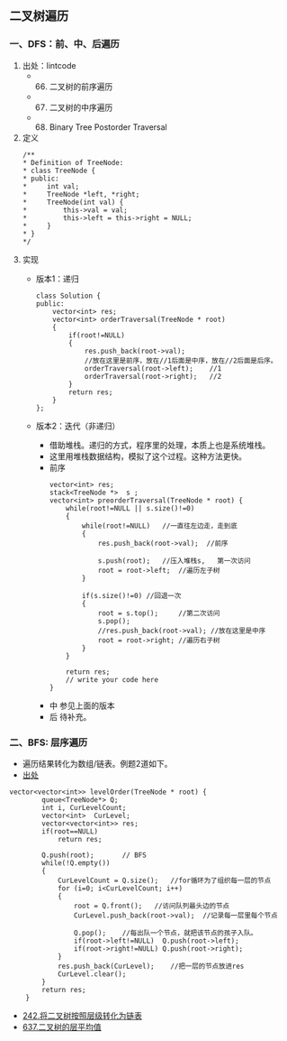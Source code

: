 

## 二叉树遍历

### 一、DFS：前、中、后遍历
1. 出处：lintcode
    - 66. 二叉树的前序遍历
    - 67. 二叉树的中序遍历
    - 68. Binary Tree Postorder Traversal
2. 定义
    ```
    /**
    * Definition of TreeNode:
    * class TreeNode {
    * public:
    *     int val;
    *     TreeNode *left, *right;
    *     TreeNode(int val) {
    *         this->val = val;
    *         this->left = this->right = NULL;
    *     }
    * }
    */
    ```
3. 实现
    - 版本1：递归
        ```
        class Solution {
        public:
            vector<int> res;
            vector<int> orderTraversal(TreeNode * root)
            {
                if(root!=NULL)
                {
                    res.push_back(root->val); 
                    //放在这里是前序，放在//1后面是中序，放在//2后面是后序。
                    orderTraversal(root->left);    //1
                    orderTraversal(root->right);   //2                     
                }
                return res;
            }
        };
        ```

    - 版本2：迭代（非递归）
        + 借助堆栈。递归的方式，程序里的处理，本质上也是系统堆栈。
        + 这里用堆栈数据结构，模拟了这个过程。这种方法更快。
        + 前序
            ```
            vector<int> res;
            stack<TreeNode *>  s ;
            vector<int> preorderTraversal(TreeNode * root) {
                while(root!=NULL || s.size()!=0)
                {
                    while(root!=NULL)   //一直往左边走，走到底
                    {
                        res.push_back(root->val);  //前序
                    
                        s.push(root);   //压入堆栈s,   第一次访问
                        root = root->left;  //遍历左子树
                    }
                    
                    if(s.size()!=0) //回退一次
                    {
                        root = s.top();     //第二次访问
                        s.pop();
                        //res.push_back(root->val); //放在这里是中序
                        root = root->right; //遍历右子树
                    }
                }
                
                return res;
                // write your code here
            }
            ```
        + 中
            参见上面的版本    
        + 后
            待补充。



### 二、BFS: 层序遍历
- 遍历结果转化为数组/链表。例题2道如下。
- [出处](https://www.lintcode.com/problem/binary-tree-level-order-traversal/leaderboard)
```
vector<vector<int>> levelOrder(TreeNode * root) {
        queue<TreeNode*> Q;
        int i, CurLevelCount;
        vector<int>  CurLevel;
        vector<vector<int>> res;
        if(root==NULL)
            return res;
            
        Q.push(root);       // BFS
        while(!Q.empty())
        {
            CurLevelCount = Q.size();   //for循环为了组织每一层的节点
            for (i=0; i<CurLevelCount; i++)
            {
                root = Q.front();   //访问队列最头边的节点
                CurLevel.push_back(root->val);  //记录每一层里每个节点
                
                Q.pop();    //每出队一个节点，就把该节点的孩子入队。
                if(root->left!=NULL)  Q.push(root->left);
                if(root->right!=NULL) Q.push(root->right);
            }
            res.push_back(CurLevel);    //把一层的节点放进res
            CurLevel.clear();
        }
        return res;
    }
```
- [242.将二叉树按照层级转化为链表](./convert-binary-tree-to-linked-lists-by-depth.cpp)
- [637.二叉树的层平均值](./637.average-of-levels-in-binary-tree.cpp)